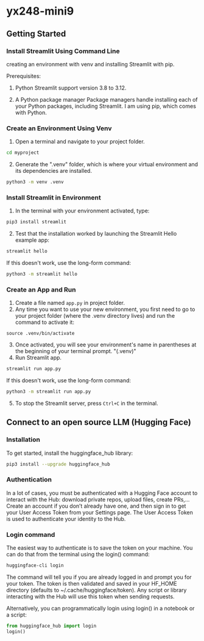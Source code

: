 # yx248-mini9



## Getting Started

### Install Streamlit Using Command Line
creating an environment with venv and installing Streamlit with pip.

Prerequisites:

1. Python
Streamlit support version 3.8 to 3.12.

2. A Python package manager
Package managers handle installing each of your Python packages, including Streamlit.
I am using pip, which comes with Python.

### Create an Environment Using Venv

1. Open a terminal and navigate to your project folder.

```bash
cd myproject
```

2. Generate the ".venv" folder, which is where your virtual environment and its dependencies are installed.

```bash
python3 -m venv .venv
```

### Install Streamlit in Environment

1. In the terminal with your environment activated, type:

```bash
pip3 install streamlit
```

2. Test that the installation worked by launching the Streamlit Hello example app:

```bash
streamlit hello
```

If this doesn't work, use the long-form command:

```bash
python3 -m streamlit hello
```

### Create an App and Run

1. Create a file named `app.py` in project folder.
2. Any time you want to use your new environment, you first need to go to your project folder (where the .venv directory lives) and run the command to activate it:

```bash# Linux
source .venv/bin/activate
```

3. Once activated, you will see your environment's name in parentheses at the beginning of your terminal prompt. "(.venv)"
4. Run Streamlit app.

```bash
streamlit run app.py
```

If this doesn't work, use the long-form command:

```bash
python3 -m streamlit run app.py
```

5. To stop the Streamlit server, press `Ctrl+C` in the terminal.


## Connect to an open source LLM (Hugging Face)

### Installation
To get started, install the huggingface_hub library:

```bash
pip3 install --upgrade huggingface_hub
```

### Authentication
In a lot of cases, you must be authenticated with a Hugging Face account to interact with the Hub: download private repos, upload files, create PRs,… Create an account if you don’t already have one, and then sign in to get your User Access Token from your Settings page. The User Access Token is used to authenticate your identity to the Hub.

### Login command

The easiest way to authenticate is to save the token on your machine. You can do that from the terminal using the login() command:

```bash
huggingface-cli login
```

The command will tell you if you are already logged in and prompt you for your token. The token is then validated and saved in your HF_HOME directory (defaults to ~/.cache/huggingface/token). Any script or library interacting with the Hub will use this token when sending requests.

Alternatively, you can programmatically login using login() in a notebook or a script:

```python
from huggingface_hub import login
login()
```


